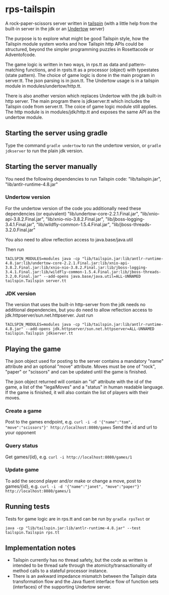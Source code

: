 # rps-tailspin
A rock-paper-scissors server written in [tailspin](https://github.com/tobega/tailspin-v0) (with a little help from the built-in server in the jdk or an [Undertow](https://undertow.io) server)

The purpose is to explore what might be good Tailspin style, how the Tailspin module system works and how Tailspin http APIs could be structured, beyond the simpler programming puzzles in Rosettacode or Adventofcode.

The game logic is written in two ways, in rps.tt as data and pattern-matching functions,
and in rpsts.tt as a processor (object) with typestates (state pattern).
The choice of game logic is done in the main program in server.tt. The json parsing is in json.tt.
The Undertow usage is in a tailspin module in modules/undertow/http.tt.

There is also another version which replaces Undertow with the jdk built-in http server.
The main program there is jdkserver.tt which includes the Tailspin code from server.tt. The coice of game logic module still applies.
The http module is in modules/jdk/http.tt and exposes the same API as the undertow module.

## Starting the server using gradle
Type the command `gradle undertow` to run the undertow version, or `gradle jdkserver` to run the plain jdk version.

## Starting the server manually
You need the following dependencies to run Tailspin code:
        "lib/tailspin.jar",
        "lib/antlr-runtime-4.8.jar"

### Undertow version
For the undertow version of the code you additionally need these dependencies (or equivalent)
        "lib/undertow-core-2.2.1.Final.jar",
        "lib/xnio-api-3.8.2.Final.jar",
        "lib/xnio-nio-3.8.2.Final.jar",
        "lib/jboss-logging-3.4.1.Final.jar",
        "lib/wildfly-common-1.5.4.Final.jar",
        "lib/jboss-threads-3.2.0.Final.jar"

You also need to allow reflection access to java.base/java.util

Then run
```
TAILSPIN_MODULES=modules java -cp "lib/tailspin.jar:lib/antlr-runtime-4.8.jar:lib/undertow-core-2.2.1.Final.jar:lib/xnio-api-3.8.2.Final.jar:lib/xnio-nio-3.8.2.Final.jar:lib/jboss-logging-3.4.1.Final.jar:lib/wildfly-common-1.5.4.Final.jar:lib/jboss-threads-3.2.0.Final.jar" --add-opens java.base/java.util=ALL-UNNAMED tailspin.Tailspin server.tt
```

### JDK version
The version that uses the built-in http-server from the jdk needs no additional dependencies, but you do need to allow reflection access to jdk.httpserver/sun.net.httpserver.
Just run
```
TAILSPIN_MODULES=modules java -cp "lib/tailspin.jar:lib/antlr-runtime-4.8.jar" --add-opens jdk.httpserver/sun.net.httpserver=ALL-UNNAMED tailspin.Tailspin jdkserver.tt
```

## Playing the game
The json object used for posting to the server contains a mandatory "name" attribute and an optional "move" attribute. Moves must be one of "rock", "paper" or "scissors" and can be updated until the game is finished.

The json object returned will contain an "id" attribute with the id of the game, a list of the "legalMoves" and a "status" in human readable language. If the game is finished, it will also contain the list of players with their moves.

### Create a game
Post to the games endpoint, e.g. `curl -i -d '{"name":"tom", "move":"scissors"}' http://localhost:8080/games`
Send the id and url to your opponent

### Query status
Get games/{id}, e.g. `curl -i http://localhost:8080/games/1`

### Update game
To add the second player and/or make or change a move, post to games/{id}, e.g. `curl -i -d '{"name":"janet", "move":"paper"}' http://localhost:8080/games/1`

## Running tests
Tests for game logic are in rps.tt and can be run by `gradle rpsTest` or
```
java -cp "lib/tailspin.jar:lib/antlr-runtime-4.8.jar" --test tailspin.Tailspin rps.tt
```

## Implementation notes
- Tailspin currently has no thread safety, but the code as written is intended to be thread safe through the atomicity/transactionality of method calls to a stateful processor instance.
- There is an awkward impedance mismatch between the Tailspin data transformation flow and the Java fluent interface flow of function sets (interfaces) of the supporting Undertow server.